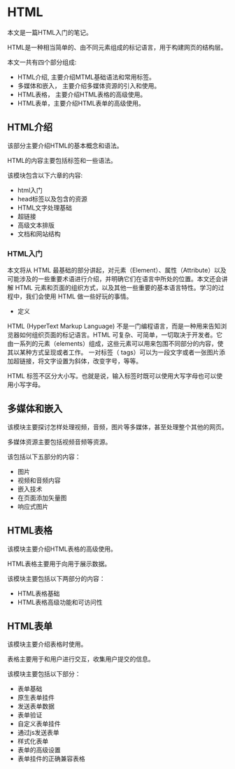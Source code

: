 # HTML

本文是一篇HTML入门的笔记。

HTML是一种相当简单的、由不同元素组成的标记语言，用于构建网页的结构层。

本文一共有四个部分组成:
* HTML介绍, 主要介绍MTML基础语法和常用标签。
* 多媒体和嵌入， 主要介绍多媒体资源的引入和使用。
* HTML表格， 主要介绍HTML表格的高级使用。
* HTML表单，主要介绍HTML表单的高级使用。

## HTML介绍
该部分主要介绍HTML的基本概念和语法。

HTML的内容主要包括标签和一些语法。

该模块包含以下六章的内容:   
* html入门    
* head标签以及包含的资源
* HTML文字处理基础
* 超链接
* 高级文本排版
* 文档和网站结构

### HTML入门
本文将从 HTML 最基础的部分讲起，对元素（Element）、属性（Attribute）以及可能涉及的一些重要术语进行介绍，并明确它们在语言中所处的位置。本文还会讲解 HTML 元素和页面的组织方式，以及其他一些重要的基本语言特性。学习的过程中，我们会使用 HTML 做一些好玩的事情。

* 定义   

HTML (HyperText Markup Language) 不是一门编程语言，而是一种用来告知浏览器如何组织页面的标记语言。HTML 可复杂、可简单，一切取决于开发者。它由一系列的元素（elements）组成，这些元素可以用来包围不同部分的内容，使其以某种方式呈现或者工作。 一对标签（ tags）可以为一段文字或者一张图片添加超链接，将文字设置为斜体，改变字号，等等。

HTML 标签不区分大小写。也就是说，输入标签时既可以使用大写字母也可以使用小写字母。

## 多媒体和嵌入 
该模块主要探讨怎样处理视频，音频，图片等多媒体，甚至处理整个其他的网页。

多媒体资源主要包括视频音频等资源。

该包括以下五部分的内容：
* 图片
* 视频和音频内容
* 嵌入技术
* 在页面添加矢量图
* 响应式图片

## HTML表格
该模块主要介绍HTML表格的高级使用。

HTML表格主要用于向用于展示数据。

该模块主要包括以下两部分的内容：
* HTML表格基础
* HTML表格高级功能和可访问性

## HTML表单

该模块主要介绍表格时使用。

表格主要用于和用户进行交互，收集用户提交的信息。

该模块主要包括以下部分：
* 表单基础
* 原生表单挂件
* 发送表单数据
* 表单验证
* 自定义表单挂件
* 通过js发送表单
* 样式化表单
* 表单的高级设置
* 表单挂件的正确兼容表格




<!-- 
主要是基础部分，认识元素的组成，知道它们在文档中的作用。

### 定义 

(HyperText Markup Language)，HTML是一门由不同元素组成的标记语言，用于定义一个网页的结构。

### 元素分类    
块级元素和内联元素。
* 块级元素：出现在新的一行，用于展现结构化内容，比如段落，列表，导航菜单，页脚等。
* 内联元素：用于包裹文字。

### 元素组成
  由标签(tag)、属性（attribute)、内容（content）组成。

### 字符
 `<` ==> `&lt`; `> ==> &gt;`; `" ==> &quot;`; `' ==> &apos;`; `& ==> &amp;`。
### 元素（`element`) 
由开始标签(`<tag>`)内容和结束标签(`</tag>`)组成,并且具有自己的属性(*attribute*)。

### 常用元素
* html: 包裹整个完整的页面，是根元素。
* head: 容器元素，包含对整个页面的设置。
* meta：承载页面的设置信息。
* title: 设置页面的标题,浏览器收藏页面时用于描述页面。
* body: 包含了所有向用户展示的内容。

### H5新增标签
* 区块标签：
    * header: 定义标题栏。
    * nav: 定义导航栏。
    * main:  定义主要内容。
    * article: 定义文章。
    * section: 定义文章区块。
    * aside: 定义侧边栏。
    * footer:　定义文章底栏。

* 表单增强：
    * 日期，时间，搜索，邮箱，数字等
    * 表单验证
    * 自动聚焦

### 文档结构
* `<!DOCTYPE html>`    
声明文档类型，在现代WEB中没有实际作用

* `<html></html>`    
包含了整个页面的内容， 被称为根元素。

* `<head></head>`     
包含一些页面设置和资源，比如面向搜索引擎的搜索关键字， 页面描述， 字符编码，样式表资源，内部包含
`<title></title> <meta> <link>`等标签。
* `<meta>`   
    作用：提供元数据(metadata), 用于描述和设置html document。  
    组成：http-equiv => 主要用于描述http信息。name => 主要设置文档信息。     
    name属性：    
    * 作用：主要用于描述网页。    
    * keywords: 告诉搜索引擎网页的关键字。   
    * description: 网站描述。
    * viewport: 移动端的窗口。content 的值为：width=deivce-width;initial-scale=1     

    http-equiv属性:  
    * 作用：主要用于设置http。  
    * content-type: 设置网页字符集。content=“text/html;charset=utf-8”;H5推荐使用 charset="utf-8"。
    * X-UA-Compatible: 设置浏览器版本，默认最新版本,比如chrome=1; 常规配置为content = "IE=edge"。
    * cache-control: 缓存控制，值为：no-cache=>发送请求，若资源未更改则使用缓存; no-store=>禁用缓存;maxage:=>设置缓存生命时长，为0则等价于禁用缓存。

* `<title></title>`    
作用：设置页面的标题，浏览器收藏网页的描述性文字。

* `<body></body>`    
向用户展示的内容

### 基本文字处理
* 标题      
h1 ~ h6， 一共六级标题，h1为主标题，在文档中允许初选一次。
章h1  节 h2  段 h3
    
* 图像    
`<img src="图片的地址" alt="图片的描述性文字"`        
src：图片的地址。    
alt: 图片未正常加载时显示给用户的解释性文字。
* 标记文本    
标题(Heading): 共有六级标题 h1 ~ h6    
段落(Paragraph):指定段落    
列表
    * 无序列表(Unlodered List)：`<ul></ul>`
    * 有序列表(Ordered List)：`<ol></ol>`
    * 列表元素 `<li></li>`
* 链接
`<a></a>`  
元素: (Anchor)(锚)  
href (hypertext reference) (超文本引用): 链接的地址，需要加`http(s)://`    
也可以链接到相同文档的文档片段。    
download:  文件下载名，设置该属性用于下载网络文件。
用于发送邮件：href="mailto:example@qq.com"。
### 高阶文字排版 -->

<!-- 
    文档结构：
        1. 主标题 # 
        2. 部 二级标题 ## 
        3. 章 三级标题 ###
        4. 节 无标题 ，用项目符号标识，并单独一行
        5. 段落 无缩进， 用空行分割
    格式：
        1. 主标题，部，章共有三部分内容：
            * 主要内容概括
            * 知识点总述
            * 子模块列表,用项目符号表示
        2. 段落是最小的单元，无特殊要求。

 -->
